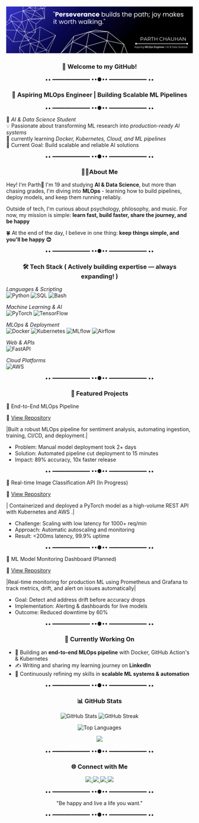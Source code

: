 <p align="center">
  <img src="assests/Abstract Technology Profile LinkedIn Banner (2).png "  />
</p>


<h3 align="center">👋 Welcome to my GitHub!</h3>


<p align="center">•• ━━━━━━━━━━━━ ••●•• ━━━━━━━━━━━━ ••</p>


<h3 align="center">🚀 Aspiring MLOps Engineer | Building Scalable ML Pipelines</h3>


<p align="center">•• ━━━━━━━━━━━━ ••●•• ━━━━━━━━━━━━ ••</p>


🚀 *AI & Data Science Student*  
💡 Passionate about transforming ML research into *production-ready AI systems*  
🔧 currently learning *Docker, Kubernetes, Cloud, and ML pipelines*  
🎯 Current Goal: Build scalable and reliable AI solutions 


<p align="center">•• ━━━━━━━━━━━━ ••●•• ━━━━━━━━━━━━ ••</p>


<h3 align="center">👨‍💻About Me</h3>


<p align="center">

  
Hey! I'm Parth👋
I'm 19 and studying <b>AI & Data Science</b>, but more than chasing grades, I'm diving into <b>MLOps</b> - learning how to build pipelines, deploy models, and keep them running reliably. 

Outside of tech, I'm curious about psychology, philosophy, and music. For now, my mission is simple: <b>learn fast, build faster, share the journey, and be happy</b>

🍀 At the end of the day, I believe in one thing: <b>keep things simple, and you'll be happy 😊</b> 


</p>


<p align="center">•• ━━━━━━━━━━━━ ••●•• ━━━━━━━━━━━━ ••</p>


<h3 align="center">🛠 Tech Stack  ( Actively building expertise — always expanding! )</h3>


*Languages & Scripting*  
![Python](https://img.shields.io/badge/Python-3776AB?style=for-the-badge&logo=python&logoColor=white) 
![SQL](https://img.shields.io/badge/SQL-336791?style=for-the-badge&logo=postgresql&logoColor=white) 
![Bash](https://img.shields.io/badge/Bash-4EAA25?style=for-the-badge&logo=gnu-bash&logoColor=white)  

*Machine Learning & AI*  
![PyTorch](https://img.shields.io/badge/PyTorch-EE4C2C?style=for-the-badge&logo=pytorch&logoColor=white) 
![TensorFlow](https://img.shields.io/badge/TensorFlow-FF6F00?style=for-the-badge&logo=tensorflow&logoColor=white) 

*MLOps & Deployment*  
![Docker](https://img.shields.io/badge/Docker-2496ED?style=for-the-badge&logo=docker&logoColor=white) 
![Kubernetes](https://img.shields.io/badge/Kubernetes-326CE5?style=for-the-badge&logo=kubernetes&logoColor=white) 
![MLflow](https://img.shields.io/badge/MLflow-0194E2?style=for-the-badge&logo=mlflow&logoColor=white) 
![Airflow](https://img.shields.io/badge/Apache%20Airflow-017CEE?style=for-the-badge&logo=apache-airflow&logoColor=white)  

*Web & APIs*  
![FastAPI](https://img.shields.io/badge/FastAPI-009688?style=for-the-badge&logo=fastapi&logoColor=white) 

*Cloud Platforms*  
![AWS](https://img.shields.io/badge/AWS-232F3E?style=for-the-badge&logo=amazon-aws&logoColor=white) 



<p align="center">•• ━━━━━━━━━━━━ ••●•• ━━━━━━━━━━━━ ••</p>


<h3 align="center">🚀 Featured Projects </h3>


🔹 End-to-End MLOps Pipeline

📌 [View Repository](https://github.com/PARTH-AI-DS20/mlops-pipeline)


|Built a robust MLOps pipeline for sentiment analysis, automating ingestion, training, CI/CD, and deployment.|

- Problem: Manual model deployment took 2+ days
- Solution: Automated pipeline cut deployment to 15 minutes
- Impact: 89% accuracy, 10x faster release


<p align="center">•• ━━━━━━━━━━━━ ••●•• ━━━━━━━━━━━━ ••</p>


🔹 Real-time Image Classification API (In Progress)

📌 [View Repository](https://github.com/PARTH-AI-DS20/llmops-rag)

| Containerized and deployed a PyTorch model as a high-volume REST API with Kubernetes and AWS .|

- Challenge: Scaling with low latency for 1000+ req/min
- Approach: Automatic autoscaling and monitoring
- Result: <200ms latency, 99.9% uptime

<p align="center">•• ━━━━━━━━━━━━ ••●•• ━━━━━━━━━━━━ ••</p>


🔹 ML Model Monitoring Dashboard (Planned)

📌  [View Repository](https://github.com/PARTH-AI-DS20/llmops-rag)

|Real-time monitoring for production ML using Prometheus and Grafana to track metrics, drift, and alert on issues automatically|

- Goal: Detect and address drift before accuracy drops
- Implementation: Alerting & dashboards for live models
- Outcome: Reduced downtime by 60%

<p align="center">•• ━━━━━━━━━━━━ ••●•• ━━━━━━━━━━━━ ••</p>


<h3 align="center">📅 Currently Working On</h3>


-  🔧 Building an **end-to-end MLOps pipeline** with Docker, GitHub Action's & Kubernetes
-  ✍️ Writing and sharing my learning journey on **LinkedIn**
-  🌱 Continuously refining my skills in **scalable ML systems & automation**


<p align="center">•• ━━━━━━━━━━━━ ••●•• ━━━━━━━━━━━━ ••</p>


<h3 align="center">📊 GitHub Stats</h3>
  


<p align="center">
  <img src="https://github-readme-stats.vercel.app/api?username=PARTH-AI-DS20&show_icons=true&theme=radical" alt="GitHub Stats" height="150"/>
  <img src="https://github-readme-streak-stats.herokuapp.com/?user=PARTH-AI-DS20&theme=radical" alt="GitHub Streak" height="150"/>
</p>

<p align="center">
  <img src="https://github-readme-stats.vercel.app/api/top-langs/?username=PARTH-AI-DS20&layout=compact&theme=radical" alt="Top Languages" height="150"/>
</p>


<p align="center">
  <img src="https://komarev.com/ghpvc/?username=PARTH-AI-DS20&color=blue"/>
</p>


<p align="center">•• ━━━━━━━━━━━━ ••●•• ━━━━━━━━━━━━ ••</p>


<h3 align="center">🌐 Connect with Me </h3>


<p align="center">
  <a href="https://www.linkedin.com/in/parth-chauhan-434437334/">
    <img src="https://img.shields.io/badge/LinkedIn-0A66C2?style=for-the-badge&logo=linkedin&logoColor=white" />
  </a>
  <a href="https://medium.com/@cjaydeep235">
    <img src="https://img.shields.io/badge/Medium-12100E?style=for-the-badge&logo=medium&logoColor=white" />
  </a>
  <a href="https://yourwebsite.com"> 
    <img src="https://img.shields.io/badge/Portfolio-000000?style=for-the-badge&logo=vercel&logoColor=white" />
  </a>
  <a href="mailto:Path.pc77@gmail.com">
  <img src="https://img.shields.io/badge/Email-D14836?style=for-the-badge&logo=gmail&logoColor=white" />
  </a>
</p>  


<p align="center">•• ━━━━━━━━━━━━ ••●•• ━━━━━━━━━━━━ ••</p>


<p align="center">"Be happy and live a life you want."</p>


<p align="center">•• ━━━━━━━━━━━━ ••●•• ━━━━━━━━━━━━ ••</p>

